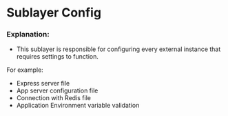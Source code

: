 # Sublayer Config

### Explanation:
- This sublayer is responsible for configuring every external instance that requires settings to function.

For example:

- Express server file
- App server configuration file
- Connection with Redis file
- Application Environment variable validation